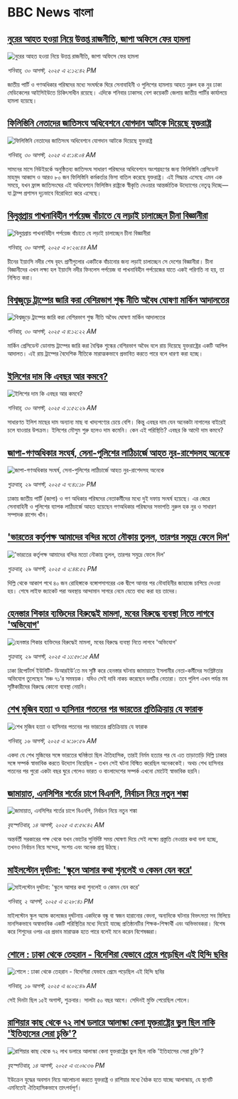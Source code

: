 # BBC News বাংলা## [নুরের আহত হওয়া নিয়ে উত্তপ্ত রাজনীতি, জাপা অফিসে ফের হামলা](https://www.bbc.com/bengali/articles/c5ylnz5wypno?at_medium=RSS&at_campaign=rss?at_campaign=githubrss)![নুরের আহত হওয়া নিয়ে উত্তপ্ত রাজনীতি, জাপা অফিসে ফের হামলা](https://ichef.bbci.co.uk/ace/ws/240/cpsprodpb/fa04/live/69a6d1c0-859f-11f0-9cf6-cbf3e73ce2b9.jpg)_শনিবার, ৩০ আগস্ট, ২০২৫ এ ২:১২:৪২ PM_জাতীয় পার্টি ও গণঅধিকার পরিষদের মধ্যে সংঘর্ষকে ঘিরে সেনাবাহিনী ও পুলিশের হামলায় আহত নুরুল হক নুর ঢাকা মেডিকেলের আইসিইউতে চিকিৎসাধীন রয়েছে। এদিকে শনিবার ঢাকাসহ বেশ কয়েকটি জেলায় জাতীয় পার্টির কার্যালয়ে হামলা হয়েছে।## [ফিলিস্তিনি নেতাদের জাতিসংঘ অধিবেশনে যোগদান আটকে দিয়েছে যুক্তরাষ্ট্র](https://www.bbc.com/bengali/articles/ceqy31v8v8do?at_medium=RSS&at_campaign=rss?at_campaign=githubrss)![ফিলিস্তিনি নেতাদের জাতিসংঘ অধিবেশনে যোগদান আটকে দিয়েছে যুক্তরাষ্ট্র](https://ichef.bbci.co.uk/ace/ws/240/cpsprodpb/a48f/live/2db3c350-8557-11f0-9cf6-cbf3e73ce2b9.jpg)_শনিবার, ৩০ আগস্ট, ২০২৫ এ ৫:১৪:০৪ AM_সামনের মাসে নিউইয়র্কে অনুষ্ঠিতব্য জাতিসংঘ সাধারণ পরিষদের অধিবেশনে অংশগ্রহণের জন্য ফিলিস্তিনি প্রেসিডেন্ট মাহমুদ আব্বাস ও আরও ৮০ জন ফিলিস্তিনি কর্মকর্তার ভিসা বাতিল করেছে যুক্তরাষ্ট্র। এই সিদ্ধান্ত এসেছে এমন এক সময়ে, যখন ফ্রান্স জাতিসংঘের এই অধিবেশনে ফিলিস্তিন রাষ্ট্রকে স্বীকৃতি দেওয়ার আন্তর্জাতিক উদ্যোগের নেতৃত্ব দিচ্ছে—যা ট্রাম্প প্রশাসন দৃঢ়ভাবে বিরোধিতা করে এসেছে।## [বিলুপ্তপ্রায় পাখনাবিহীন পর্পয়েজ বাঁচাতে যে লড়াই চালাচ্ছেন চীনা বিজ্ঞানীরা](https://www.bbc.com/bengali/articles/c3wn35n8v80o?at_medium=RSS&at_campaign=rss?at_campaign=githubrss)![বিলুপ্তপ্রায় পাখনাবিহীন পর্পয়েজ বাঁচাতে যে লড়াই চালাচ্ছেন চীনা বিজ্ঞানীরা](https://ichef.bbci.co.uk/ace/ws/240/cpsprodpb/8237/live/be5bed40-7e7e-11f0-9e05-3dbec5559644.jpg)_শনিবার, ৩০ আগস্ট, ২০২৫ এ ৮:২৬:৪৪ AM_চীনের ইয়াংসি নদীর শেষ বৃহৎ প্রাণীগুলোর একটিকে বাঁচানোর জন্য লড়াই চালাচ্ছেন সে দেশের বিজ্ঞানীরা। চীনা বিজ্ঞানীদের এখন লক্ষ্য হল ইয়াংসি নদীর ফিনলেস পর্পয়েজ বা পাখনাবিহীন পর্পয়েজের যাতে একই পরিণতি না হয়, তা নিশ্চিত করা।## [বিশ্বজুড়ে ট্রাম্পের জারি করা বেশিরভাগ শুল্ক নীতি অবৈধ ঘোষণা মার্কিন আদালতের](https://www.bbc.com/bengali/articles/c987z9dzlg5o?at_medium=RSS&at_campaign=rss?at_campaign=githubrss)![বিশ্বজুড়ে ট্রাম্পের জারি করা বেশিরভাগ শুল্ক নীতি অবৈধ ঘোষণা মার্কিন আদালতের](https://ichef.bbci.co.uk/ace/ws/240/cpsprodpb/c468/live/a775a120-854f-11f0-9cf6-cbf3e73ce2b9.jpg)_শনিবার, ৩০ আগস্ট, ২০২৫ এ ৪:১২:২২ AM_মার্কিন প্রেসিডেন্ট ডোনাল্ড ট্রাম্পের জারি করা বৈশ্বিক শুল্কের বেশিরভাগ অবৈধ বলে রায় দিয়েছে যুক্তরাষ্ট্রের একটি আপিল আদালত। এই রায় ট্রাম্পের বৈদেশিক নীতিকে মারাত্মকভাবে প্রভাবিত করতে পারে বলে ধারণা করা হচ্ছে।## [ইলিশের দাম কি এবছর আর কমবে? ](https://www.bbc.com/bengali/articles/cqlen6606g1o?at_medium=RSS&at_campaign=rss?at_campaign=githubrss)![ইলিশের দাম কি এবছর আর কমবে? ](https://ichef.bbci.co.uk/ace/ws/240/cpsprodpb/99c7/live/39d9db60-84f8-11f0-b599-154efb9f3687.jpg)_শনিবার, ৩০ আগস্ট, ২০২৫ এ ১:৫২:২৯ AM_সাধারণত ইলিশ মাছের দাম অন্যান্য মাছ বা খাদ্যপণ্যের চেয়ে বেশি। কিন্তু এবছর দাম যেন অনেকটা নাগালের বাইরেই চলে যাওয়ার উপক্রম। ইলিশের মৌসুম শুরু হলেও দাম কমেনি। কেন এই পরিস্থিতি? এবছর কি আদৌ দাম কমবে?## [জাপা-গণঅধিকার সংঘর্ষ, সেনা-পুলিশের লাঠিচার্জে আহত নুর-রাশেদসহ অনেকে](https://www.bbc.com/bengali/articles/cr74yz80z7go?at_medium=RSS&at_campaign=rss?at_campaign=githubrss)![জাপা-গণঅধিকার সংঘর্ষ, সেনা-পুলিশের লাঠিচার্জে আহত নুর-রাশেদসহ অনেকে](https://ichef.bbci.co.uk/ace/ws/240/cpsprodpb/357c/live/c4ef9c50-850a-11f0-ae82-135192d94527.png)_শুক্রবার, ২৯ আগস্ট, ২০২৫ এ ৭:৪১:১৮ PM_ঢাকায় জাতীয় পার্টি (জাপা) ও গণ অধিকার পরিষদের নেতাকর্মীদের মধ্যে দুই দফায় সংঘর্ষ হয়েছে। এর জেরে সেনাবাহিনী ও পুলিশের ব্যাপক লাঠিচার্জে আহত হয়েছেন গণঅধিকার পরিষদের সভাপতি নুরুল হক নুর ও সাধারণ সম্পাদক রাশেদ খাঁন।## ['ভারতের কর্তৃপক্ষ আমাদের বন্দির মতো নৌকায় তুলল, তারপর সমুদ্রে ফেলে দিল'](https://www.bbc.com/bengali/articles/cvgvjxkwve4o?at_medium=RSS&at_campaign=rss?at_campaign=githubrss)!['ভারতের কর্তৃপক্ষ আমাদের বন্দির মতো নৌকায় তুলল, তারপর সমুদ্রে ফেলে দিল'](https://ichef.bbci.co.uk/ace/ws/240/cpsprodpb/d88f/live/be173fa0-84bf-11f0-b391-6936825093bd.jpg)_শুক্রবার, ২৯ আগস্ট, ২০২৫ এ ২:৪৪:৫২ PM_দিল্লি  থেকে আকাশ পথে ৪০ জন রোহিঙ্গাকে বঙ্গোপসাগরের এক দ্বীপে আনার পর নৌবাহিনীর জাহাজে চাপিয়ে দেওয়া হয়। শেষে লাইফ জ্যাকেট পরা অবস্থায় আন্দামান সাগরে নেমে যেতে বাধ্য করা হয় তাদের।## [হেনস্তার শিকার ব্যক্তিদের বিরুদ্ধেই মামলা, মবের বিরুদ্ধে ব্যবস্থা নিতে লাগবে 'অভিযোগ'](https://www.bbc.com/bengali/articles/czxyjr5595ko?at_medium=RSS&at_campaign=rss?at_campaign=githubrss)![হেনস্তার শিকার ব্যক্তিদের বিরুদ্ধেই মামলা, মবের বিরুদ্ধে ব্যবস্থা নিতে লাগবে 'অভিযোগ'](https://ichef.bbci.co.uk/ace/ws/240/cpsprodpb/b327/live/35b26e10-84d2-11f0-8482-5de2807b9be8.jpg)_শুক্রবার, ২৯ আগস্ট, ২০২৫ এ ১১:৫৮:১৫ AM_ঢাকা রিপোর্টার্স ইউনিটি- ডিআরইউ’তে মব সৃষ্টি করে হেনস্তার ঘটনায় জামায়াতে  ইসলামীর নেতা-কর্মীদের সংশ্লিষ্টতার অভিযোগ তুলেছেন ‘মঞ্চ ৭১’র সমন্বয়ক। যদিও সেই দাবি নাকচ করেছেন দলটির নেতারা। তবে পুলিশ এখন পর্যন্ত মব সৃষ্টিকারীদের বিরুদ্ধে কোনো ব্যবস্থা নেয়নি।## [শেখ মুজিব হত্যা ও হাসিনার পতনের পর ভারতের প্রতিক্রিয়ায় যে ফারাক](https://www.bbc.com/bengali/articles/cly39465d10o?at_medium=RSS&at_campaign=rss?at_campaign=githubrss)![শেখ মুজিব হত্যা ও হাসিনার পতনের পর ভারতের প্রতিক্রিয়ায় যে ফারাক](https://ichef.bbci.co.uk/ace/ws/240/cpsprodpb/473f/live/567ab140-7855-11f0-8071-1788c7e8ae0e.jpg)_শনিবার, ১৬ আগস্ট, ২০২৫ এ ৯:১৮:৫৯ AM_একদা যে শেখ মুজিবের সঙ্গে ভারতের ঘনিষ্ঠতা ছিল ঐতিহাসিক, তারই নির্মম হত্যার পর যে এত তাড়াতাড়ি দিল্লি ঢাকার সঙ্গে সম্পর্ক স্বাভাবিক করতে উদ্যোগ নিয়েছিল - তখন সেই ঘটনা বিস্মিত করেছিল অনেককেই। অথচ শেখ হাসিনার পতনের পর পুরো একটা বছর ঘুরে গেলেও ভারত ও বাংলাদেশের সম্পর্ক এখনো মোটেই স্বাভাবিক হয়নি।## [জামায়াত, এনসিপির শর্তের চাপে বিএনপি, নির্বাচন নিয়ে নতুন শঙ্কা ](https://www.bbc.com/bengali/articles/cgjyd701vwgo?at_medium=RSS&at_campaign=rss?at_campaign=githubrss)![জামায়াত, এনসিপির শর্তের চাপে বিএনপি, নির্বাচন নিয়ে নতুন শঙ্কা ](https://ichef.bbci.co.uk/ace/ws/240/cpsprodpb/6c32/live/ba7784d0-78a4-11f0-a975-cb151ca452f4.jpg)_বৃহস্পতিবার, ১৪ আগস্ট, ২০২৫ এ ৫:৫৯:৪২ AM_অন্তর্বর্তী সরকারের পক্ষ থেকে যখন ভোটের সুনির্দিষ্ট সময় ঘোষণা দিয়ে সেই লক্ষ্যে প্রস্তুতি নেওয়ার কথা বলা হচ্ছে, তখনও নির্বাচন নিয়ে সন্দেহ, সংশয় এবং অনেক প্রশ্ন উঠছে।## [মাইলস্টোন দুর্ঘটনা: 'স্কুলে আসার কথা শুনলেই ও কেমন যেন করে'](https://www.bbc.com/bengali/articles/cz0ylyd50k3o?at_medium=RSS&at_campaign=rss?at_campaign=githubrss)![মাইলস্টোন দুর্ঘটনা: 'স্কুলে আসার কথা শুনলেই ও কেমন যেন করে'](https://ichef.bbci.co.uk/ace/ws/240/cpsprodpb/b1a9/live/559e9ab0-6fa5-11f0-8dbd-f3d32ebd3327.png)_শনিবার, ২ আগস্ট, ২০২৫ এ ২:২৮:৪১ PM_মাইলস্টোন স্কুল অ্যান্ড কলেজের দুর্ঘটনায় একদিকে বন্ধু বা স্বজন হারানোর বেদনা, অন্যদিকে ঘটনার বিভৎসতা সব মিলিয়ে মানসিকভাবে অস্বাভাবিক একটি পরিস্থিতির মধ্যে দিয়েই যাচ্ছে প্রতিষ্ঠানটির শিক্ষক-শিক্ষার্থী এবং অভিভাবকরা। বিশেষ করে শিশুদের ওপর এর প্রভাব মারাত্মক হতে পারে বলেই মনে করেন বিশেষজ্ঞরা।## [শোলে : ঢাকা থেকে তেহরান - বিদেশিরা যেভাবে প্রেমে পড়েছিল এই হিন্দি ছবির](https://www.bbc.com/bengali/articles/cly73ww3wyxo?at_medium=RSS&at_campaign=rss?at_campaign=githubrss)![শোলে : ঢাকা থেকে তেহরান - বিদেশিরা যেভাবে প্রেমে পড়েছিল এই হিন্দি ছবির](https://ichef.bbci.co.uk/ace/ws/240/cpsprodpb/22a4/live/5b2e4060-79d8-11f0-83cc-c5da98c419b8.jpg)_শনিবার, ১৬ আগস্ট, ২০২৫ এ ৬:০২:৪৯ AM_সেই দিনটা ছিল ১৫ই অগাস্ট, শুক্রবার। সালটা ৫০ বছর আগে। সেদিনই মুক্তি পেয়েছিল শোলে।## [রাশিয়ার কাছ থেকে ৭২ লাখ ডলারে আলাস্কা কেনা যুক্তরাষ্ট্রের ভুল ছিল নাকি 'ইতিহাসের সেরা চুক্তি'?](https://www.bbc.com/bengali/articles/c2kzpq131nzo?at_medium=RSS&at_campaign=rss?at_campaign=githubrss)![রাশিয়ার কাছ থেকে ৭২ লাখ ডলারে আলাস্কা কেনা যুক্তরাষ্ট্রের ভুল ছিল নাকি 'ইতিহাসের সেরা চুক্তি'?](https://ichef.bbci.co.uk/ace/ws/240/cpsprodpb/72b4/live/8b981eb0-78ed-11f0-8071-1788c7e8ae0e.jpg)_বৃহস্পতিবার, ১৪ আগস্ট, ২০২৫ এ ৩:০৯:৩৬ PM_ইউক্রেন যুদ্ধের অবসান নিয়ে আলোচনা করতে যুক্তরাষ্ট্র ও রাশিয়ার মধ্যে বৈঠক হতে যাচ্ছে আলাস্কায়, যে স্থানটি এমনিতেই ঐতিহাসিকভাবে তাৎপর্যপূর্ণ।
